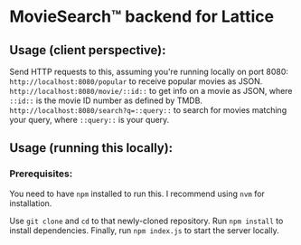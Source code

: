 # MovieSearch™ backend for Lattice
## Usage (client perspective):
Send HTTP requests to this, assuming you're running locally on port 8080:
`http://localhost:8080/popular` to receive popular movies as JSON.
`http://localhost:8080/movie/::id::` to get info on a movie as JSON, where `::id::` is the movie ID number as defined by TMDB.
`http://localhost:8080/search?q=::query::` to search for movies matching your query, where `::query::` is your query.
## Usage (running this locally):
### Prerequisites:
You need to have `npm` installed to run this. I recommend using `nvm` for installation.

Use `git clone` and `cd` to that newly-cloned repository. Run `npm install` to install dependencies. Finally, run `npm index.js` to start the server locally.